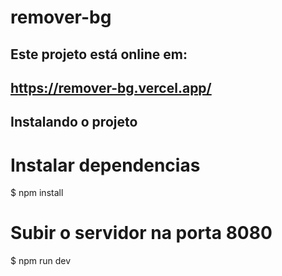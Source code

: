 # remover-bg

## Este projeto está online em:
## https://remover-bg.vercel.app/

## Instalando o projeto

# Instalar dependencias
$ npm install

# Subir o servidor na porta 8080
$ npm run dev

